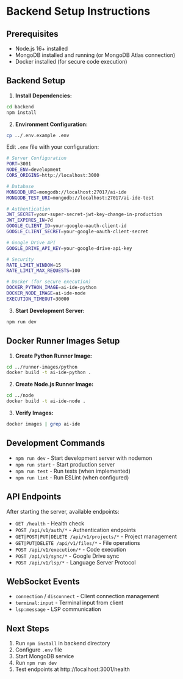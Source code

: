# Backend Setup Instructions

## Prerequisites
- Node.js 16+ installed  
- MongoDB installed and running (or MongoDB Atlas connection)
- Docker installed (for secure code execution)

## Backend Setup

1. **Install Dependencies:**
```bash
cd backend
npm install
```

2. **Environment Configuration:**
```bash
cp ../.env.example .env
```

Edit `.env` file with your configuration:
```bash
# Server Configuration
PORT=3001
NODE_ENV=development
CORS_ORIGINS=http://localhost:3000

# Database
MONGODB_URI=mongodb://localhost:27017/ai-ide
MONGODB_TEST_URI=mongodb://localhost:27017/ai-ide-test

# Authentication
JWT_SECRET=your-super-secret-jwt-key-change-in-production
JWT_EXPIRES_IN=7d
GOOGLE_CLIENT_ID=your-google-oauth-client-id
GOOGLE_CLIENT_SECRET=your-google-oauth-client-secret

# Google Drive API
GOOGLE_DRIVE_API_KEY=your-google-drive-api-key

# Security
RATE_LIMIT_WINDOW=15
RATE_LIMIT_MAX_REQUESTS=100

# Docker (for secure execution)
DOCKER_PYTHON_IMAGE=ai-ide-python
DOCKER_NODE_IMAGE=ai-ide-node
EXECUTION_TIMEOUT=30000
```

3. **Start Development Server:**
```bash
npm run dev
```

## Docker Runner Images Setup

1. **Create Python Runner Image:**
```bash
cd ../runner-images/python
docker build -t ai-ide-python .
```

2. **Create Node.js Runner Image:**
```bash
cd ../node
docker build -t ai-ide-node .
```

3. **Verify Images:**
```bash
docker images | grep ai-ide
```

## Development Commands

- `npm run dev` - Start development server with nodemon
- `npm run start` - Start production server
- `npm run test` - Run tests (when implemented)
- `npm run lint` - Run ESLint (when configured)

## API Endpoints
After starting the server, available endpoints:

- `GET /health` - Health check
- `POST /api/v1/auth/*` - Authentication endpoints
- `GET|POST|PUT|DELETE /api/v1/projects/*` - Project management
- `GET|PUT|DELETE /api/v1/files/*` - File operations
- `POST /api/v1/execution/*` - Code execution
- `POST /api/v1/sync/*` - Google Drive sync
- `POST /api/v1/lsp/*` - Language Server Protocol

## WebSocket Events
- `connection` / `disconnect` - Client connection management
- `terminal:input` - Terminal input from client
- `lsp:message` - LSP communication

## Next Steps
1. Run `npm install` in backend directory
2. Configure `.env` file
3. Start MongoDB service
4. Run `npm run dev`
5. Test endpoints at http://localhost:3001/health